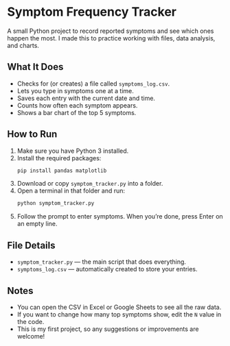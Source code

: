 # Symptom Frequency Tracker

A small Python project to record reported symptoms and see which ones happen the most. I made this to practice working with files, data analysis, and charts.

## What It Does

- Checks for (or creates) a file called `symptoms_log.csv`.
- Lets you type in symptoms one at a time.
- Saves each entry with the current date and time.
- Counts how often each symptom appears.
- Shows a bar chart of the top 5 symptoms.

## How to Run

1. Make sure you have Python 3 installed.
2. Install the required packages:
   ```bash
   pip install pandas matplotlib
   ```
3. Download or copy `symptom_tracker.py` into a folder.
4. Open a terminal in that folder and run:
   ```bash
   python symptom_tracker.py
   ```
5. Follow the prompt to enter symptoms. When you’re done, press Enter on an empty line.

## File Details

- `symptom_tracker.py` — the main script that does everything.
- `symptoms_log.csv` — automatically created to store your entries.

## Notes

- You can open the CSV in Excel or Google Sheets to see all the raw data.
- If you want to change how many top symptoms show, edit the `N` value in the code.
- This is my first project, so any suggestions or improvements are welcome!

